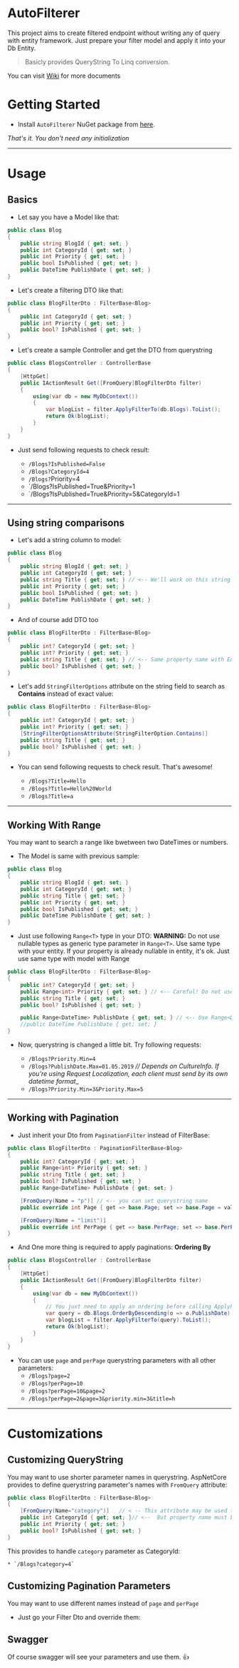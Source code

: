 ﻿# AutoFilterer

This project aims to create filtered endpoint without writing any of query with entity framework. Just prepare your filter model and apply it into your Db Entity.

> Basicly provides QueryString To Linq conversion.

You can visit [Wiki](/wiki) for more documents

# Getting Started

- Install `AutoFilterer` NuGet package from [here](https://www.nuget.org/packages/AutoFilterer/).

*That's it. You don't need any initialization*
***
# Usage


## Basics
- Let say you have a Model like that:

```csharp
public class Blog
{
    public string BlogId { get; set; }
    public int CategoryId { get; set; }
    public int Priority { get; set; }
    public bool IsPublished { get; set; }
    public DateTime PublishDate { get; set; }
}
```

- Let's create a filtering DTO like that:

```csharp
public class BlogFilterDto : FilterBase<Blog>
{
    public int CategoryId { get; set; }
    public int Priority { get; set; }
    public bool? IsPublished { get; set; }
}
```

- Let's create a sample Controller and get the DTO from querystring

```csharp
public class BlogsController : ControllerBase
{
    [HttpGet]
    public IActionResult Get([FromQuery]BlogFilterDto filter)
    {
        using(var db = new MyDbContext())
        {
            var blogList = filter.ApplyFilterTo(db.Blogs).ToList();
            return Ok(blogList);
        }
    }
}
```

- Just send following requests to check result:

  * `/Blogs?IsPublished=False`
  * `/Blogs?CategoryId=4`
  * `/Blogs?`Priority=4
  * `/Blogs?IsPublished=True&Priority=1
  * `/Blogs?IsPublished=True&Priority=5&CategoryId=1

***

## Using string comparisons

- Let's add a string column to model:


```csharp
public class Blog
{
    public string BlogId { get; set; }
    public int CategoryId { get; set; }
    public string Title { get; set; } // <-- We'll work on this string field
    public int Priority { get; set; }
    public bool IsPublished { get; set; }
    public DateTime PublishDate { get; set; }
}
```

- And of course add DTO too

```csharp
public class BlogFilterDto : FilterBase<Blog>
{
    public int? CategoryId { get; set; }
    public int? Priority { get; set; }
    public string Title { get; set; } // <-- Same property name with Entity's property
    public bool? IsPublished { get; set; }
}
```

- Let's add `StringFilterOptions` attribute on the string field to search as **Contains** instead of exact value:

```csharp
public class BlogFilterDto : FilterBase<Blog>
{
    public int? CategoryId { get; set; }
    public int? Priority { get; set; }
    [StringFilterOptionsAttribute(StringFilterOption.Contains)]
    public string Title { get; set; }
    public bool? IsPublished { get; set; }
}
```

- You can send following requests to check result. That's awesome!

  * `/Blogs?Title=Hello`
  * `/Blogs?Title=Hello%20World`
  * `/Blogs?Title=a`

***

## Working With Range

You may want to search a range like bwetween two DateTimes or numbers.

- The Model is same with previous sample:

```csharp
public class Blog
{
    public string BlogId { get; set; }
    public int CategoryId { get; set; }
    public string Title { get; set; }
    public int Priority { get; set; }
    public bool IsPublished { get; set; }
    public DateTime PublishDate { get; set; }
}
```

- Just use following `Range<T>` type in your DTO:
**WARNING:** Do not use nullable types as generic type parameter in `Range<T>`. Use same type with your entity. If your property is already nullable in entity, it's ok. Just use same type with model with Range

```csharp
public class BlogFilterDto : FilterBase<Blog>
{
    public int? CategoryId { get; set; }
    public Range<int> Priority { get; set; } // <-- Careful! Do not use nullable Types as Generic Type parameter
    public string Title { get; set; }
    public bool? IsPublished { get; set; }

    public Range<DateTime> PublishDate { get; set; } // <-- Use Range<DateTime> instead of below
    //public DateTime PublishDate { get; set; }
}
```

- Now, querystring is changed a little bit. Try following requests:


  * `/Blogs?Priority.Min=4`
  * `/Blogs?PublishDate.Max=01.05.2019` 
    _// Depends on CultureInfo. If you're using Request Localization, each client must send by its own datetime format__
  * `/Blogs?Priority.Min=3&Priority.Max=5`

***

## Working with Pagination
- Just inherit your Dto from `PaginationFilter` instead of FilterBase:


```csharp
public class BlogFilterDto : PaginationFilterBase<Blog>
{
    public int? CategoryId { get; set; }
    public Range<int> Priority { get; set; }
    public string Title { get; set; }
    public bool? IsPublished { get; set; }
    public Range<DateTime> PublishDate { get; set; }

    [FromQuery(Name = "p")] // <-- you can set querystring name
    public override int Page { get => base.Page; set => base.Page = value; }

    [FromQuery(Name = "limit")]
    public override int PerPage { get => base.PerPage; set => base.PerPage = value; }
}
```

- And One more thing is required to apply paginations: **Ordering By**

```csharp
public class BlogsController : ControllerBase
{
    [HttpGet]
    public IActionResult Get([FromQuery]BlogFilterDto filter)
    {
        using(var db = new MyDbContext())
        {
            // You just need to apply an ordering before calling ApplyFilterTo() method
            var query = db.Blogs.OrderByDescending(o => o.PublishDate);
            var blogList = filter.ApplyFilterTo(query).ToList();
            return Ok(blogList);
        }
    }
}
```

- You can use `page` and `perPage` querystring parameters with all other parameters:
  - `/Blogs?page=2`
  - `/Blogs?perPage=10`
  - `/Blogs?perPage=10&page=2`
  - `/Blogs?perPage=2&page=3&priority.min=3&title=h`
***

# Customizations

## Customizing QueryString

You may want to use shorter parameter names in querystring. AspNetCore provides to define querystring parameter's names with `FromQuery` attribute:


```csharp
public class BlogFilterDto : FilterBase<Blog>
{
    [FromQuery(Name="category")]   // < -- This attribute may be used to customize your querystring
    public int CategoryId { get; set; }// <--  But property name must be same with entity
    public int Priority { get; set; }
    public bool? IsPublished { get; set; }
}
```

This provides to handle `category` parameter as CategoryId:

    * `/Blogs?category=4`

## Customizing Pagination Parameters
You may want to use different names instead of `page` and `perPage`

- Just go your Filter Dto and override them:



## Swagger
Of course swagger will see your parameters and use them. 👍
